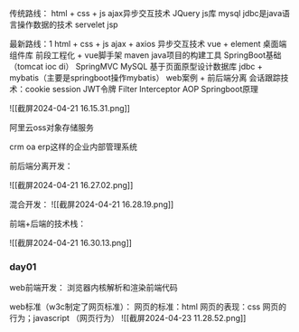 传统路线：
html + css + js
ajax异步交互技术
JQuery js库
mysql
jdbc是java语言操作数据的技术
servelet
jsp


最新路线：1
html + css + js
ajax + axios 异步交互技术
vue + element 桌面端组件库
前段工程化 + vue脚手架
maven java项目的构建工具
SpringBoot基础（tomcat ioc di）
SpringMVC
MySQL
基于页面原型设计数据库
jdbc + mybatis（主要是springboot操作mybatis）
web案例 + 前后端分离
会话跟踪技术：cookie session JWT令牌
Filter Interceptor
AOP
Springboot原理


![[截屏2024-04-21 16.15.31.png]]


阿里云oss对象存储服务


crm oa erp这样的企业内部管理系统


前后端分离开发：

![[截屏2024-04-21 16.27.02.png]]

混合开发：
![[截屏2024-04-21 16.28.19.png]]


前端+后端的技术栈：

![[截屏2024-04-21 16.30.13.png]]


### day01

web前端开发：
浏览器内核解析和渲染前端代码

web标准（w3c制定了网页标准）：
网页的标准：html
网页的表现：css
网页的行为；javascript （网页行为）
![[截屏2024-04-23 11.28.52.png]]